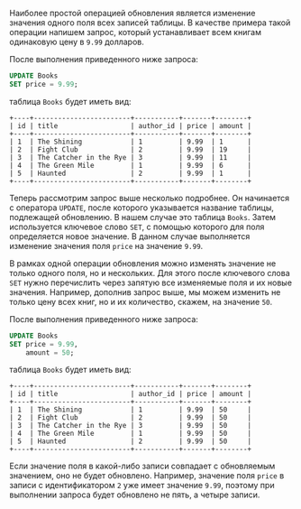 Наиболее простой операцией обновления является изменение значения одного поля всех записей таблицы. В качестве примера такой операции напишем запрос, который устанавливает всем книгам одинаковую цену в `9.99` долларов.

После выполнения приведенного ниже запроса:

```sql
UPDATE Books
SET price = 9.99;
```

таблица `Books` будет иметь вид:

```no-highlight
+----+------------------------+-----------+-------+--------+
| id | title                  | author_id | price | amount |
+----+------------------------+-----------+-------+--------+
| 1  | The Shining            | 1         | 9.99  | 1      |
| 2  | Fight Club             | 2         | 9.99  | 19     |
| 3  | The Catcher in the Rye | 3         | 9.99  | 11     |
| 4  | The Green Mile         | 1         | 9.99  | 6      |
| 5  | Haunted                | 2         | 9.99  | 1      |
+----+------------------------+-----------+-------+--------+
```

Теперь рассмотрим запрос выше несколько подробнее. Он начинается с оператора `UPDATE`, после которого указывается название таблицы, подлежащей обновлению. В нашем случае это таблица `Books`. Затем используется ключевое слово `SET`, с помощью которого для поля определяется новое значение. В данном случае выполняется изменение значения поля `price` на значение `9.99`.

В рамках одной операции обновления можно изменять значение не только одного поля, но и нескольких. Для этого после ключевого слова `SET` нужно перечислить через запятую все изменяемые поля и их новые значения. Например, дополнив запрос выше, мы можем изменить не только цену всех книг, но и их количество, скажем, на значение `50`.

После выполнения приведенного ниже запроса:

```sql
UPDATE Books
SET price = 9.99,
    amount = 50;
```

таблица `Books` будет иметь вид:

```no-highlight
+----+------------------------+-----------+-------+--------+
| id | title                  | author_id | price | amount |
+----+------------------------+-----------+-------+--------+
| 1  | The Shining            | 1         | 9.99  | 50     |
| 2  | Fight Club             | 2         | 9.99  | 50     |
| 3  | The Catcher in the Rye | 3         | 9.99  | 50     |
| 4  | The Green Mile         | 1         | 9.99  | 50     |
| 5  | Haunted                | 2         | 9.99  | 50     |
+----+------------------------+-----------+-------+--------+
```

Если значение поля в какой-либо записи совпадает с обновляемым значением, оно не будет обновлено. Например, значение поля `price` в записи с идентификатором `2` уже имеет значение `9.99`, поэтому при выполнении запроса будет обновлено не пять, а четыре записи.